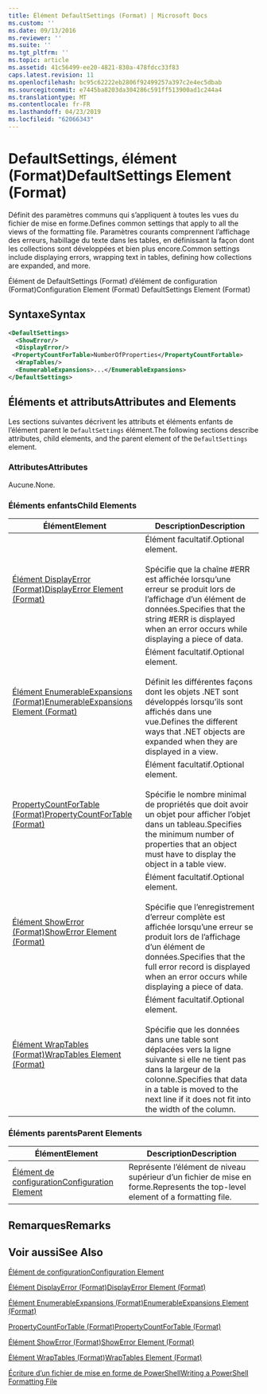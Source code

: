 ```yaml
---
title: Élément DefaultSettings (Format) | Microsoft Docs
ms.custom: ''
ms.date: 09/13/2016
ms.reviewer: ''
ms.suite: ''
ms.tgt_pltfrm: ''
ms.topic: article
ms.assetid: 41c56499-ee20-4821-830a-478fdcc33f83
caps.latest.revision: 11
ms.openlocfilehash: bc95c62222eb2806f92499257a397c2e4ec5dbab
ms.sourcegitcommit: e7445ba8203da304286c591ff513900ad1c244a4
ms.translationtype: MT
ms.contentlocale: fr-FR
ms.lasthandoff: 04/23/2019
ms.locfileid: "62066343"
---
```

# <a name="defaultsettings-element-format"></a><span data-ttu-id="d7a60-102">DefaultSettings, élément (Format)</span><span class="sxs-lookup"><span data-stu-id="d7a60-102">DefaultSettings Element (Format)</span></span>

<span data-ttu-id="d7a60-103">Définit des paramètres communs qui s’appliquent à toutes les vues du fichier de mise en forme.</span><span class="sxs-lookup"><span data-stu-id="d7a60-103">Defines common settings that apply to all the views of the formatting file.</span></span> <span data-ttu-id="d7a60-104">Paramètres courants comprennent l’affichage des erreurs, habillage du texte dans les tables, en définissant la façon dont les collections sont développées et bien plus encore.</span><span class="sxs-lookup"><span data-stu-id="d7a60-104">Common settings include displaying errors, wrapping text in tables, defining how collections are expanded, and more.</span></span>

<span data-ttu-id="d7a60-105">Élément de DefaultSettings (Format) d’élément de configuration (Format)</span><span class="sxs-lookup"><span data-stu-id="d7a60-105">Configuration Element (Format) DefaultSettings Element (Format)</span></span>

## <a name="syntax"></a><span data-ttu-id="d7a60-106">Syntaxe</span><span class="sxs-lookup"><span data-stu-id="d7a60-106">Syntax</span></span>

```xml
<DefaultSettings>
  <ShowError/>
  <DisplayError/>
 <PropertyCountForTable>NumberOfProperties</PropertyCountFortable>
  <WrapTables/>
  <EnumerableExpansions>...</EnumerableExpansions>
</DefaultSettings>
```

## <a name="attributes-and-elements"></a><span data-ttu-id="d7a60-107">Éléments et attributs</span><span class="sxs-lookup"><span data-stu-id="d7a60-107">Attributes and Elements</span></span>

<span data-ttu-id="d7a60-108">Les sections suivantes décrivent les attributs et éléments enfants de l’élément parent le `DefaultSettings` élément.</span><span class="sxs-lookup"><span data-stu-id="d7a60-108">The following sections describe attributes, child elements, and the parent element of the `DefaultSettings` element.</span></span>

### <a name="attributes"></a><span data-ttu-id="d7a60-109">Attributes</span><span class="sxs-lookup"><span data-stu-id="d7a60-109">Attributes</span></span>

<span data-ttu-id="d7a60-110">Aucune.</span><span class="sxs-lookup"><span data-stu-id="d7a60-110">None.</span></span>

### <a name="child-elements"></a><span data-ttu-id="d7a60-111">Éléments enfants</span><span class="sxs-lookup"><span data-stu-id="d7a60-111">Child Elements</span></span>

|<span data-ttu-id="d7a60-112">Élément</span><span class="sxs-lookup"><span data-stu-id="d7a60-112">Element</span></span>|<span data-ttu-id="d7a60-113">Description</span><span class="sxs-lookup"><span data-stu-id="d7a60-113">Description</span></span>|
|-------------|-----------------|
|[<span data-ttu-id="d7a60-114">Élément DisplayError (Format)</span><span class="sxs-lookup"><span data-stu-id="d7a60-114">DisplayError Element (Format)</span></span>](./displayerror-element-format.md)|<span data-ttu-id="d7a60-115">Élément facultatif.</span><span class="sxs-lookup"><span data-stu-id="d7a60-115">Optional element.</span></span><br /><br /> <span data-ttu-id="d7a60-116">Spécifie que la chaîne #ERR est affichée lorsqu’une erreur se produit lors de l’affichage d’un élément de données.</span><span class="sxs-lookup"><span data-stu-id="d7a60-116">Specifies that the string #ERR is displayed when an error occurs while displaying a piece of data.</span></span>|
|[<span data-ttu-id="d7a60-117">Élément EnumerableExpansions (Format)</span><span class="sxs-lookup"><span data-stu-id="d7a60-117">EnumerableExpansions Element (Format)</span></span>](./enumerableexpansions-element-format.md)|<span data-ttu-id="d7a60-118">Élément facultatif.</span><span class="sxs-lookup"><span data-stu-id="d7a60-118">Optional element.</span></span><br /><br /> <span data-ttu-id="d7a60-119">Définit les différentes façons dont les objets .NET sont développés lorsqu’ils sont affichés dans une vue.</span><span class="sxs-lookup"><span data-stu-id="d7a60-119">Defines the different ways that .NET objects are expanded when they are displayed in a view.</span></span>|
|[<span data-ttu-id="d7a60-120">PropertyCountForTable (Format)</span><span class="sxs-lookup"><span data-stu-id="d7a60-120">PropertyCountForTable (Format)</span></span>](./propertycountfortable-element-format.md)|<span data-ttu-id="d7a60-121">Élément facultatif.</span><span class="sxs-lookup"><span data-stu-id="d7a60-121">Optional element.</span></span><br /><br /> <span data-ttu-id="d7a60-122">Spécifie le nombre minimal de propriétés que doit avoir un objet pour afficher l’objet dans un tableau.</span><span class="sxs-lookup"><span data-stu-id="d7a60-122">Specifies the minimum number of properties that an object must have to display the object in a table view.</span></span>|
|[<span data-ttu-id="d7a60-123">Élément ShowError (Format)</span><span class="sxs-lookup"><span data-stu-id="d7a60-123">ShowError Element (Format)</span></span>](./showerror-element-format.md)|<span data-ttu-id="d7a60-124">Élément facultatif.</span><span class="sxs-lookup"><span data-stu-id="d7a60-124">Optional element.</span></span><br /><br /> <span data-ttu-id="d7a60-125">Spécifie que l’enregistrement d’erreur complète est affichée lorsqu’une erreur se produit lors de l’affichage d’un élément de données.</span><span class="sxs-lookup"><span data-stu-id="d7a60-125">Specifies that the full error record is displayed when an error occurs while displaying a piece of data.</span></span>|
|[<span data-ttu-id="d7a60-126">Élément WrapTables (Format)</span><span class="sxs-lookup"><span data-stu-id="d7a60-126">WrapTables Element (Format)</span></span>](./wraptables-element-format.md)|<span data-ttu-id="d7a60-127">Élément facultatif.</span><span class="sxs-lookup"><span data-stu-id="d7a60-127">Optional element.</span></span><br /><br /> <span data-ttu-id="d7a60-128">Spécifie que les données dans une table sont déplacées vers la ligne suivante si elle ne tient pas dans la largeur de la colonne.</span><span class="sxs-lookup"><span data-stu-id="d7a60-128">Specifies that data in a table is moved to the next line if it does not fit into the width of the column.</span></span>|

### <a name="parent-elements"></a><span data-ttu-id="d7a60-129">Éléments parents</span><span class="sxs-lookup"><span data-stu-id="d7a60-129">Parent Elements</span></span>

|<span data-ttu-id="d7a60-130">Élément</span><span class="sxs-lookup"><span data-stu-id="d7a60-130">Element</span></span>|<span data-ttu-id="d7a60-131">Description</span><span class="sxs-lookup"><span data-stu-id="d7a60-131">Description</span></span>|
|-------------|-----------------|
|[<span data-ttu-id="d7a60-132">Élément de configuration</span><span class="sxs-lookup"><span data-stu-id="d7a60-132">Configuration Element</span></span>](./configuration-element-format.md)|<span data-ttu-id="d7a60-133">Représente l’élément de niveau supérieur d’un fichier de mise en forme.</span><span class="sxs-lookup"><span data-stu-id="d7a60-133">Represents the top-level element of a formatting file.</span></span>|

## <a name="remarks"></a><span data-ttu-id="d7a60-134">Remarques</span><span class="sxs-lookup"><span data-stu-id="d7a60-134">Remarks</span></span>

## <a name="see-also"></a><span data-ttu-id="d7a60-135">Voir aussi</span><span class="sxs-lookup"><span data-stu-id="d7a60-135">See Also</span></span>

[<span data-ttu-id="d7a60-136">Élément de configuration</span><span class="sxs-lookup"><span data-stu-id="d7a60-136">Configuration Element</span></span>](./configuration-element-format.md)

[<span data-ttu-id="d7a60-137">Élément DisplayError (Format)</span><span class="sxs-lookup"><span data-stu-id="d7a60-137">DisplayError Element (Format)</span></span>](./displayerror-element-format.md)

[<span data-ttu-id="d7a60-138">Élément EnumerableExpansions (Format)</span><span class="sxs-lookup"><span data-stu-id="d7a60-138">EnumerableExpansions Element (Format)</span></span>](./enumerableexpansions-element-format.md)

[<span data-ttu-id="d7a60-139">PropertyCountForTable (Format)</span><span class="sxs-lookup"><span data-stu-id="d7a60-139">PropertyCountForTable (Format)</span></span>](./propertycountfortable-element-format.md)

[<span data-ttu-id="d7a60-140">Élément ShowError (Format)</span><span class="sxs-lookup"><span data-stu-id="d7a60-140">ShowError Element (Format)</span></span>](./showerror-element-format.md)

[<span data-ttu-id="d7a60-141">Élément WrapTables (Format)</span><span class="sxs-lookup"><span data-stu-id="d7a60-141">WrapTables Element (Format)</span></span>](./wraptables-element-format.md)

[<span data-ttu-id="d7a60-142">Écriture d’un fichier de mise en forme de PowerShell</span><span class="sxs-lookup"><span data-stu-id="d7a60-142">Writing a PowerShell Formatting File</span></span>](./writing-a-powershell-formatting-file.md)
